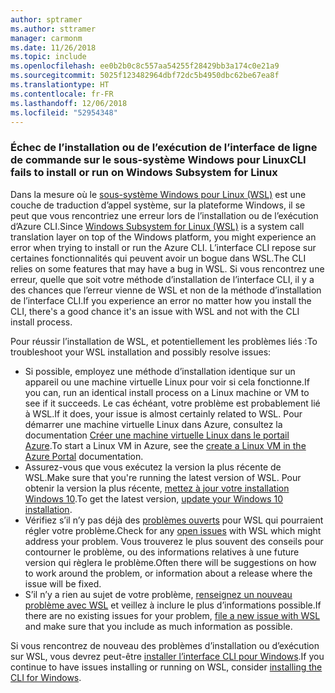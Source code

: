 ```yaml
---
author: sptramer
ms.author: sttramer
manager: carmonm
ms.date: 11/26/2018
ms.topic: include
ms.openlocfilehash: ee0b2b0c8c557aa54255f28429bb3a174c0e21a9
ms.sourcegitcommit: 5025f123482964dbf72dc5b4950dbc62be67ea8f
ms.translationtype: HT
ms.contentlocale: fr-FR
ms.lasthandoff: 12/06/2018
ms.locfileid: "52954348"
---
```

### <a name="cli-fails-to-install-or-run-on-windows-subsystem-for-linux"></a><span data-ttu-id="8d10e-101">Échec de l’installation ou de l’exécution de l’interface de ligne de commande sur le sous-système Windows pour Linux</span><span class="sxs-lookup"><span data-stu-id="8d10e-101">CLI fails to install or run on Windows Subsystem for Linux</span></span>

<span data-ttu-id="8d10e-102">Dans la mesure où le [sous-système Windows pour Linux (WSL)](/windows/wsl/about) est une couche de traduction d’appel système, sur la plateforme Windows, il se peut que vous rencontriez une erreur lors de l’installation ou de l’exécution d’Azure CLI.</span><span class="sxs-lookup"><span data-stu-id="8d10e-102">Since [Windows Subsystem for Linux (WSL)](/windows/wsl/about) is a system call translation layer on top of the Windows platform, you might experience an error when trying to install or run the Azure CLI.</span></span> <span data-ttu-id="8d10e-103">L’interface CLI repose sur certaines fonctionnalités qui peuvent avoir un bogue dans WSL.</span><span class="sxs-lookup"><span data-stu-id="8d10e-103">The CLI relies on some features that may have a bug in WSL.</span></span> <span data-ttu-id="8d10e-104">Si vous rencontrez une erreur, quelle que soit votre méthode d’installation de l’interface CLI, il y a des chances que l’erreur vienne de WSL et non de la méthode d’installation de l’interface CLI.</span><span class="sxs-lookup"><span data-stu-id="8d10e-104">If you experience an error no matter how you install the CLI, there's a good chance it's an issue with WSL and not with the CLI install process.</span></span>

<span data-ttu-id="8d10e-105">Pour réussir l’installation de WSL, et potentiellement les problèmes liés :</span><span class="sxs-lookup"><span data-stu-id="8d10e-105">To troubleshoot your WSL installation and possibly resolve issues:</span></span>

* <span data-ttu-id="8d10e-106">Si possible, employez une méthode d’installation identique sur un appareil ou une machine virtuelle Linux pour voir si cela fonctionne.</span><span class="sxs-lookup"><span data-stu-id="8d10e-106">If you can, run an identical install process on a Linux machine or VM to see if it succeeds.</span></span> <span data-ttu-id="8d10e-107">Le cas échéant, votre problème est probablement lié à WSL.</span><span class="sxs-lookup"><span data-stu-id="8d10e-107">If it does, your issue is almost certainly related to WSL.</span></span> <span data-ttu-id="8d10e-108">Pour démarrer une machine virtuelle Linux dans Azure, consultez la documentation [Créer une machine virtuelle Linux dans le portail Azure](/azure/virtual-machines/linux/quick-create-portal).</span><span class="sxs-lookup"><span data-stu-id="8d10e-108">To start a Linux VM in Azure, see the [create a Linux VM in the Azure Portal](/azure/virtual-machines/linux/quick-create-portal) documentation.</span></span>
* <span data-ttu-id="8d10e-109">Assurez-vous que vous exécutez la version la plus récente de WSL.</span><span class="sxs-lookup"><span data-stu-id="8d10e-109">Make sure that you're running the latest version of WSL.</span></span> <span data-ttu-id="8d10e-110">Pour obtenir la version la plus récente, [mettez à jour votre installation Windows 10](https://support.microsoft.com/help/4027667/windows-10-update).</span><span class="sxs-lookup"><span data-stu-id="8d10e-110">To get the latest version, [update your Windows 10 installation](https://support.microsoft.com/help/4027667/windows-10-update).</span></span>
* <span data-ttu-id="8d10e-111">Vérifiez s’il n’y pas déjà des [problèmes ouverts](https://github.com/Microsoft/WSL/issues) pour WSL qui pourraient régler votre problème.</span><span class="sxs-lookup"><span data-stu-id="8d10e-111">Check for any [open issues](https://github.com/Microsoft/WSL/issues) with WSL which might address your problem.</span></span>
  <span data-ttu-id="8d10e-112">Vous trouverez le plus souvent des conseils pour contourner le problème, ou des informations relatives à une future version qui règlera le problème.</span><span class="sxs-lookup"><span data-stu-id="8d10e-112">Often there will be suggestions on how to work around the problem, or information about a release where the issue will be fixed.</span></span>
* <span data-ttu-id="8d10e-113">S’il n’y a rien au sujet de votre problème, [renseignez un nouveau problème avec WSL](https://github.com/Microsoft/WSL/issues/new) et veillez à inclure le plus d’informations possible.</span><span class="sxs-lookup"><span data-stu-id="8d10e-113">If there are no existing issues for your problem, [file a new issue with WSL](https://github.com/Microsoft/WSL/issues/new) and make sure that you include as much information as possible.</span></span>

<span data-ttu-id="8d10e-114">Si vous rencontrez de nouveau des problèmes d’installation ou d’exécution sur WSL, vous devrez peut-être [installer l’interface CLI pour Windows](../install-azure-cli-windows.md).</span><span class="sxs-lookup"><span data-stu-id="8d10e-114">If you continue to have issues installing or running on WSL, consider [installing the CLI for Windows](../install-azure-cli-windows.md).</span></span>
